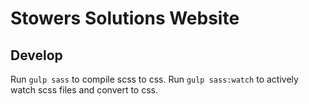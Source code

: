 # Stowers Solutions Website

## Develop

Run `gulp sass` to compile scss to css.
Run `gulp sass:watch` to actively watch scss files and convert to css.
